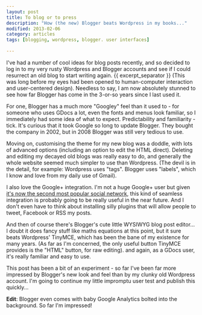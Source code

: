 ```yaml
---
layout: post
title: To blog or to press
description: "How (the new) Blogger beats Wordpress in my books..."
modified: 2013-02-06
category: articles
tags: [blogging, wordpress, blogger. user interfaces]
 
---
```


I've had a number of cool ideas for blog posts recently, and so decided to log in to my very rusty Wordpress and Blogger accounts and see if I could resurrect an old blog to start writing again.
{{ excerpt_separator }} (This was long before my eyes had been opened to human-computer interaction and user-centered design). Needless to say, I am now absolutely stunned to see how far Blogger has come in the 3-or-so years since I last used it.


For one, Blogger has a much more "Googley" feel than it used to - for someone who uses GDocs a lot, even the fonts and menus look familiar, so I immediately had some idea of what to expect. Predictability and familiarity - tick. It's curious that it took Google so long to update Blogger. They bought the company in 2002, but in 2008 Blogger was still very tedious to use.

Moving on, customising the theme for my new blog was a doddle, with lots of advanced options (including an option to edit the HTML direct). Deleting and editing my decayed old blogs was really easy to do, and generally the whole website seemed much simpler to use than Wordpress. (The devil is in the detail, for example: Wordpress uses "tags". Blogger uses "labels", which I know and love from my daily use of Gmail).

I also love the Google+ integration. I'm not a huge Google+ user but given [it's now the second most popular social network](http://www.searchenginejournal.com/google-plus-surpasses-twitter-to-become-second-largest-social-network/57740/), this kind of seamless integration is probably going to be really useful in the near future. And I don't even have to think about installing silly plugins that will allow people to tweet, Facebook or RSS my posts.

And then of course there's Blogger's cute little WYSIWYG blog post editor... I doubt it does fancy stuff like maths equations at this point, but it sure beats Wordpress' TinyMCE, which has been the bane of my existence for many years. (As far as I'm concerned, the only useful button TinyMCE provides is the "HTML" button, for raw editing). and again, as a GDocs user, it's really familiar and easy to use.

This post has been a bit of an experiment - so far I've been far more impressed by Blogger's new look and feel than by my clunky old Wordpress account. I'm going to continue my little impromptu user test and publish this quickly...

<b>Edit</b>: Blogger even comes with baby Google Analytics bolted into the background. So far I'm impressed!
